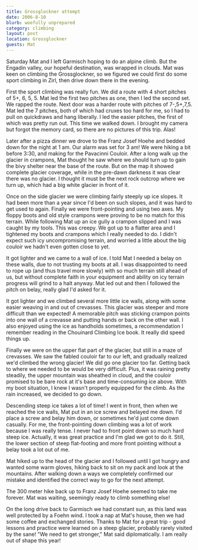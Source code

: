 ```yaml
---
title: Grossglockner attempt
date: 2006-8-10
blurb: woefully unprepared
category: climbing
layout: post
location: Grossglockner
guests: Mat
---
```


Saturday Mat and I left Garmisch hoping to do an alpine climb. But the Engadin
valley, our hopeful destination, was wrapped in clouds. Mat was keen on climbing
the Grossglockner, so we figured we could first do some sport climbing in Zirl,
then drive down there in the evening.


First the sport climbing was really fun. We did a route with 4 short pitches of
5+, 6, 5, 5. Mat led the first two pitches as one, then I led the second set. We
rapped the route. Next door was a harder route with pitches of 7-,5+,7,5. Mat
led the 7 pitches, both of which had cruxes too hard for me, so I had to pull on
quickdraws and hang liberally. I led the easier pitches, the first of which was
pretty run out. This time we walked down. I brought my camera but forgot the
memory card, so there are no pictures of this trip. Alas!


Later after a pizza dinner we drove to the Franz Josef Hoehe and bedded down for
the night at 1 am. Our alarm was set for 3 am! We were hiking a bit before 3:30,
and making for the Pavacinni Couloir. After a long walk up the glacier in
crampons, Mat thought he saw where we should turn up to gain the bivy shelter
near the base of the route. But on the map it showed complete glacier coverage,
while in the pre-dawn darkness it was clear there was no glacier. I thought it
must be the next rock outcrop where we turn up, which had a big white glacier in
front of it.


Once on the side glacier we were climbing fairly steeply up ice slopes. It had
been more than a year since I'd been on such slopes, and it was hard to get used
to again. Finally we were front-pointing and using two axes. My floppy boots and
old style crampons were proving to be no match for this terrain. While following
Mat up an ice gully a crampon slipped and I was caught by my tools. This was
creepy. We got up to a flatter area and I tightened my boots and crampons which
I really needed to do. I didn't expect such icy uncompromising terrain, and
worried a little about the big couloir we hadn't even gotten close to yet.


It got lighter and we came to a wall of ice. I told Mat I needed a belay on these walls, due to not trusting my boots at all. I was disappointed to need to rope up (and thus travel more slowly) with so much terrain still ahead of us, but without complete faith in your equipment and ability on icy terrain progress will grind to a halt anyway. Mat led out and then I followed the pitch on belay, really glad I'd asked for it.


It got lighter and we climbed several more little ice walls, along with some
easier weaving in and out of crevasses. This glacier was steeper and more
difficult than we expected! A memorable pitch was sticking crampon points into
one wall of a crevasse and putting hands or back on the other wall. I also
enjoyed using the ice as handholds sometimes, a recommendation I remember
reading in the Chouinard Climbing Ice book. It really did speed things up.


Finally we were on the upper flat part of the glacier, but still in a maze of
crevasses. We saw the fabled couloir far to our left, and gradually realized
we'd climbed the wrong glacier! We did go one glacier too far. Getting back to
where we needed to be would be very difficult. Plus, it was raining pretty
steadily, the upper mountain was sheathed in cloud, and the couloir promised to
be bare rock at it's base and time-consuming ice above. With my boot situation,
I knew I wasn't properly equipped for the climb. As the rain increased, we
decided to go down.


Descending steep ice takes a lot of time! I went in front, then when we reached
the ice walls, Mat put in an ice screw and belayed me down. I'd place a screw
and belay him down, or sometimes he'd just come down casually. For me, the
front-pointing down climbing was a lot of work because I was really tense. I
never had to front point down so much hard steep ice. Actually, it was great
practice and I'm glad we got to do it. Still, the lower section of steep
flat-footing and more front pointing without a belay took a lot out of me.


Mat hiked up to the head of the glacier and I followed until I got hungry and
wanted some warm gloves, hiking back to sit on my pack and look at the
mountains. After walking down a ways we completely confirmed our mistake and
identified the correct way to go for the next attempt.


The 300 meter hike back up to Franz Josef Hoehe seemed to take me forever. Mat was waiting, seemingly ready to climb something else!


On the long drive back to Garmisch we had constant sun, as this land was well
protected by a Foehn wind. I took a nap at Mat's house, then we had some coffee
and exchanged stories. Thanks to Mat for a great trip - good lessons and
practice were learned on a steep glacier, probably rarely visited by the sane!
"We need to get stronger," Mat said diplomatically. I am really out of shape
this year!


